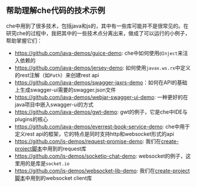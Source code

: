 帮助理解che代码的技术示例
----------------------

che中用到了很多技术，包括java和js的，其中有一些库可能并不是很常见的。在研究che的过程中，我把其中的一些技术点分离出来，做成了可以运行的小例子，帮助掌握它们：

- <https://github.com/java-demos/guice-demo>: che中如何使用`@Inject`来注入依赖的
- <https://github.com/java-demos/jersey-demo>: 如何使用`javax.ws.rx`中定义的rest注解（如`Path`）来创建rest api
- <https://github.com/java-demos/swagger-jaxrs-demo>：如何在API的基础上生成swagger-ui需要的swagger.json文件
- <https://github.com/java-demos/webjar-swagger-ui-demo>: 一种更好的在java项目中嵌入swagger-ui的方式
- <https://github.com/java-demos/gwt-demo>: gwt的例子，它是che中IDE与plugins的核心
- <https://github.com/java-demos/everrest-book-service-demo>: che中用于定义rest api的框架，它的特点是同时支持http和websocket形式的api
- <https://github.com/js-demos/request-promise-demo>: 我们在[create-project脚本](https://github.com/freewind/che-operations)中用到的request库
- <https://github.com/js-demos/socketio-chat-demo>: websocket的例子，这里用的是库是`socket.io`
- <https://github.com/js-demos/websocket-lib-demo>: 我们在[create-project脚本](https://github.com/freewind/che-operations)中用到的websocket client库